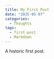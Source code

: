```yaml
---
title: My First Post
date: "2025-05-07"
categories:
  - Thoughts
tags:
  - first-post
  - Markdown
---
```


A historic first post.
